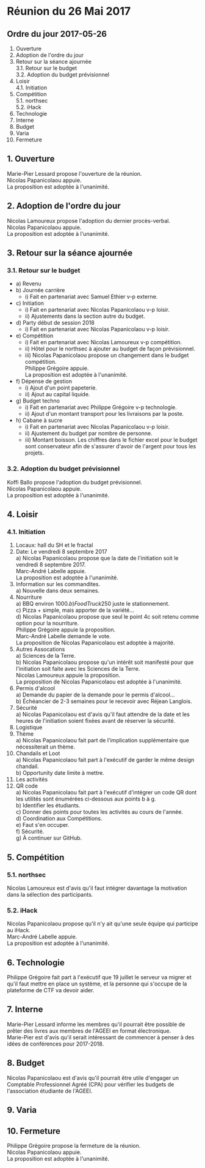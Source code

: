 # Réunion du 26 Mai 2017

## Ordre du jour 2017-05-26
1. Ouverture
2. Adoption de l'ordre du jour
3. Retour sur la séance ajournée  
3.1. Retour sur le budget  
3.2. Adoption du budget prévisionnel
4. Loisir  
4.1. Initiation
5. Compétition  
5.1. northsec  
5.2. iHack
6. Technologie
7. Interne
8. Budget
9. Varia
10. Fermeture


## 1. Ouverture

Marie-Pier Lessard propose l'ouverture de la réunion.  
Nicolas Papanicolaou appuie.  
La proposition est adoptée à l'unanimité.

## 2. Adoption de l'ordre du jour

Nicolas Lamoureux propose l'adoption du dernier procès-verbal.  
Nicolas Papanicolaou appuie.  
La proposition est adoptée à l'unanimité.

## 3. Retour sur la séance ajournée

### 3.1. Retour sur le budget

* a) Revenu
* b) Journée carrière
	* i) Fait en partenariat avec Samuel Ethier v-p externe.
* c) Initiation
	* i) Fait en partenariat avec Nicolas Papanicolaou v-p loisir.
	* ii) Ajustements dans la section autre du budget.
* d) Party début de session 2018
	* i) Fait en partenariat avec Nicolas Papanicolaou v-p loisir.
* e) Compétition
	* i) Fait en partenariat avec Nicolas Lamoureux v-p compétition.
	* ii) Hôtel pour le northsec à ajouter au budget de façon prévisionnel.
	* iii) Nicolas Papanicolaou propose un changement
	dans le budget compétition.  
	Philippe Grégoire appuie.  
	La proposition est adoptée à l'unanimité.
* f) Dépense de gestion
	* i) Ajout d'un point papeterie.
	* ii) Ajout au capital liquide.
* g) Budget techno
	* i) Fait en partenariat avec Philippe Grégoire v-p technologie.
	* ii) Ajout d'un montant transport pour les livraisons par la poste.
* h) Cabane à sucre
	* i) Fait en partenariat avec Nicolas Papanicolaou v-p loisir.
	* ii) Ajustement du budget par nombre de personne. 	
	* iii) Montant boisson.
Les chiffres dans le fichier excel pour le budget sont conservateur
afin de s'assurer d'avoir de l'argent pour tous les projets.

### 3.2. Adoption du budget prévisionnel

Koffi Ballo propose l'adoption du budget prévisionnel.  
Nicolas Papanicolaou appuie.  
La proposition est adoptée à l'unanimité.  

## 4. Loisir

### 4.1. Initiation

1) Locaux: hall du SH et le fractal  
2) Date: Le vendredi 8 septembre 2017  
	a) Nicolas Papanicolaou propose que la date de l'initiation
	soit le vendredi 8 septembre 2017.  
	Marc-André Labelle appuie.  
	La proposition est adoptée à l'unanimité.  
3) Information sur les commandites.  
	a) Nouvelle dans deux semaines.  
4) Nourriture  
	a) BBQ environ 1000$.  
	b) Food Truck 250$ juste le stationnement.  
	c) Pizza + simple, mais apporter de la variété...  
	d) Nicolas Papanicolaou propose que seul le point
	4c soit retenu comme option pour la nourriture.  
	Philippe Grégoire appuie la proposition.  
	Marc-André Labelle demande le vote.  
	La proposition de Nicolas Papanicolaou est adoptée à majorité.  
5) Autres Assocations  
	a) Sciences de la Terre.  
	b) Nicolas Papanicolaou propose qu'un intérêt soit manifesté pour que l'initiation
	soit faite avec les Sciences de la Terre.  
	Nicolas Lamoureux appuie la proposition.  
	La proposition de Nicolas Papanicolaou est adoptée à l'unanimité.  
6) Permis d'alcool  
	a) Demande du papier de la demande pour le permis d'alcool...  
	b) Échéancier de 2-3 semaines pour le recevoir avec Réjean Langlois.  
7) Sécurité  
	a) Nicolas Papanicolaou est d'avis qu'il faut attendre de la date
	et les heures de l'initiation soient fixées avant de réserver la sécurité.  
8) Logistique  
9) Thème  
	a) Nicolas Papanicolaou fait part de l'implication supplémentaire que nécessiterait un thème.  
10) Chandails et Loot  
	a) Nicolas Papanicolaou fait part à l'exécutif de garder le même design chandail.  
	b) Opportunity date limite à mettre.  
11) Les activités  
12) QR code  
	a) Nicolas Papanicolaou fait part à l'exécutif d'intégrer un code QR dont
	les utilités sont énumérées ci-dessous aux points b à g.  
	b) Identifier les étudiants.  
	c) Donner des points pour toutes les activités au cours de l'année.   
	d) Coordination aux Compétitions.  
	e) Faut s'en occuper.  
	f) Sécurité.  
	g) À continuer sur GitHub.  

## 5. Compétition

### 5.1. northsec

Nicolas Lamoureux est d'avis qu'il faut intégrer davantage la motivation dans la sélection des participants.

### 5.2. iHack

Nicolas Papanicolaou propose qu'il n'y ait qu'une seule équipe qui participe au iHack.  
Marc-André Labelle appuie.  
La proposition est adoptée à l'unanimité.  

## 6. Technologie

Philippe Grégoire fait part à l'exécutif que 19 juillet le serveur va migrer
et qu'il faut mettre en place un système, et la personne qui s'occupe de la plateforme de CTF va devoir aider.

## 7. Interne

Marie-Pier Lessard informe les membres qu'il pourrait
être possible de prêter des livres aux membres de l'AGEEI en format électronique.  
Marie-Pier est d'avis qu'il serait intéressant de commencer à penser à des idées de conférences pour 2017-2018.  

## 8. Budget

Nicolas Papanicolaou est d'avis qu'il pourrait être utile d'engager
un Comptable Professionnel Agréé (CPA) pour vérifier les budgets de l'association étudiante de l'AGEEI.  

## 9. Varia

## 10. Fermeture

Philippe Grégoire propose la fermeture de la réunion.  
Nicolas Papanicolaou appuie.  
La proposition est adoptée à l'unanimité.
